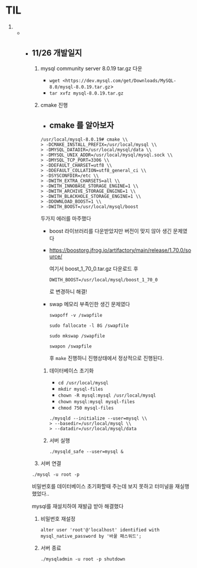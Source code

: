 # TIL

1. - - ## 11/26 개발일지

       1. mysql community server 8.0.19 tar.gz 다운

          - `wget <https://dev.mysql.com/get/Downloads/MySQL-8.0/mysql-8.0.19.tar.gz`>
          - `tar xvfz mysql-8.0.19.tar.gz`

       2. cmake 진행

          - ## cmake 를 알아보자

          ```
          /usr/local/mysql-8.0.19# cmake \\
          > -DCMAKE_INSTALL_PREFIX=/usr/local/mysql \\
          > -DMYSQL_DATADIR=/usr/local/mysql/data \\
          > -DMYSQL_UNIX_ADDR=/usr/local/mysql/mysql.sock \\
          > -DMYSQL_TCP_PORT=3306 \\
          > -DDEFAULT_CHARSET=utf8 \\
          > -DDEFAULT_COLLATION=utf8_general_ci \\
          > -DSYSCONFDIR=/etc \\
          > -DWITH_EXTRA_CHARSETS=all \\
          > -DWITH_INNOBASE_STORAGE_ENGINE=1 \\
          > -DWITH_ARCHIVE_STORAGE_ENGINE=1 \\
          > -DWITH_BLACKHOLE_STORAGE_ENGINE=1 \\
          > -DDOWNLOAD_BOOST=1 \\
          > -DWITH_BOOST=/usr/local/mysql/boost
          ```

          두가지 에러를 마주했다

          - boost 라이브러리를 다운받았지만 버전이 맞지 않아 생긴 문제였다

          - https://boostorg.jfrog.io/artifactory/main/release/1.70.0/source/

            여기서 boost_1_70_0.tar.gz 다운로드 후

            `DWITH_BOOST=/usr/local/mysql/boost_1_70_0`

            로 변경하니 해결!

          - swap 메모리 부족인한 생긴 문제였다

            `swapoff -v /swapfile`

            `sudo fallocate -l 8G /swapfile`

            `sudo mkswap /swapfile`

            `swapon /swapfile`

            후 `make` 진행하니 진행상태에서 정상적으로 진행된다.

          1. 데이터베이스 초기화

             - `cd /usr/local/mysql`
             - `mkdir mysql-files`
             - `chown -R mysql:mysql /usr/local/mysql`
             - `chown mysql:mysql mysql-files`
             - `chmod 750 mysql-files`

             ```
             ./mysqld --initialize --user=mysql \\
             > --basedir=/usr/local/mysql \\
             > --datadir=/usr/local/mysql/data
             ```

          2. 서버 실행

             `./mysqld_safe --user=mysql &`

       3. 서버 연결

       ```
       ./mysql -u root -p
       ```

       비밀번호를 데이터베이스 초기화할때 주는데 보지 못하고 터미널을 재실행했었다..

       mysql를 재설치하여 재발급 받아 해결했다

       1. 비밀번호 재설정

          `alter user 'root'@'localhost' identified with mysql_native_password by '바꿀 패스워드';`

       2. 서버 종료

          `./mysqladmin -u root -p shutdown`